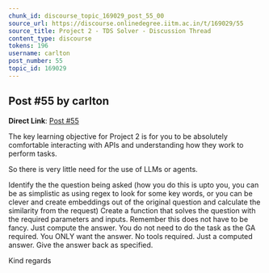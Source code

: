 ```yaml
---
chunk_id: discourse_topic_169029_post_55_00
source_url: https://discourse.onlinedegree.iitm.ac.in/t/169029/55
source_title: Project 2 - TDS Solver - Discussion Thread
content_type: discourse
tokens: 196
username: carlton
post_number: 55
topic_id: 169029
---
```


## Post #55 by carlton

**Direct Link**: [Post #55](https://discourse.onlinedegree.iitm.ac.in/t/169029/55)

The key learning objective for Project 2 is for you to be absolutely comfortable interacting with APIs and understanding how they work to perform tasks.

So there is very little need for the use of LLMs or agents.

Identify the the question being asked (how you do this is upto you, you can be as simplistic as using regex to look for some key words, or you can be clever and create embeddings out of the original question and calculate the similarity from the request)
Create a function that solves the question with the required parameters and inputs. Remember this does not have to be fancy. Just compute the answer. You do not need to do the task as the GA required. You ONLY want the answer. No tools required. Just a computed answer.
Give the answer back as specified.

Kind regards
